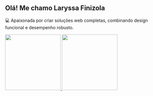 ## Olá! Me chamo Laryssa Finizola

💻 Apaixonada por criar soluções web completas, combinando design funcional e desempenho robusto.

<div>
  <a href="https://beacons.ai/laryssa-finizola">
  <img height="180em" src="https://github-readme-stats.vercel.app/api?username=laryssa-finizola&show_icons=true&theme=midnight-purple&include_all_commits=true&count_private=true"/>
  <img height="180em" src="https://github-readme-stats.vercel.app/api/top-langs/?username=laryssa-finizola&layout=compact&langs_count=16&theme=midnight-purple"/>
</div>



